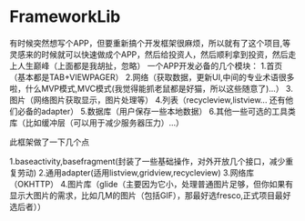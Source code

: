 # FrameworkLib

有时候突然想写个APP，但要重新搞个开发框架很麻烦，所以就有了这个项目,等灵感来的时候就可以快速做成个APP，然后给投资人，然后顺利拿到投资，然后走上人生巅峰（上面都是我胡扯，忽略）
一个APP开发必备的几个模块：
1.首页（基本都是TAB+VIEWPAGER）
2.网络（获取数据，更新UI,中间的专业术语很多啦，什么MVP模式,MVC模式(我觉得能抓老鼠都是好猫，所以这些随意了)...）
3.图片（网络图片获取显示，图片处理等）
4.列表（recycleview,listview... 还有他们必备的adapter）
5.数据库（用户保存一些本地数据）
6.其他一些可选的工具类库（比如缓冲层（可以用于减少服务器压力）...）




此框架做了一下几个点

1.baseactivity,basefragment(封装了一些基础操作，对外开放几个接口，减少重复劳动)
2.通用adapter(适用listview,gridview,recycleview)
3.网络库（OKHTTP）
4.图片库（glide（主要因为它小，处理普通图片足够，但你如果有显示大图片的需求，比如几M的图片（包括GIF），那最好选fresco,正式项目最好选后者））
  
